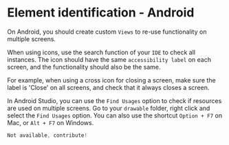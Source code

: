 # Element identification - Android

On Android, you should create custom `Views` to re-use functionality on multiple screens.

When using icons, use the search function of your `IDE` to check all instances. The icon should have the same `accessibility label` on each screen, and the functionality should also be the same.

For example, when using a cross icon for closing a screen, make sure the label is 'Close' on all screens, and check that it always closes a screen.

In Android Studio, you can use the `Find Usages` option to check if resources are used on multiple screens. Go to your `drawable` folder, right click and select the `Find Usages` option. You can also use the shortcut `Option + F7` on Mac, or `Alt + F7` on Windows.

```kotlin
Not available, contribute!
```
